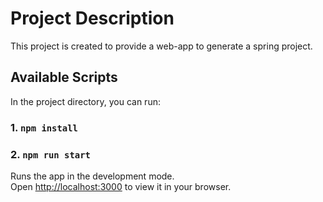 # Project Description

This project is created to provide a web-app to generate a spring project.

## Available Scripts

In the project directory, you can run:

### 1. `npm install`
### 2. `npm run start`

Runs the app in the development mode.\
Open [http://localhost:3000](http://localhost:3000) to view it in your browser.

